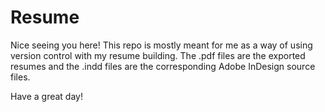 # Resume
Nice seeing you here! This repo is mostly meant for me as a way of using version control with my resume building. The .pdf files are the exported resumes and the .indd files are the corresponding Adobe InDesign source files.

Have a great day!
